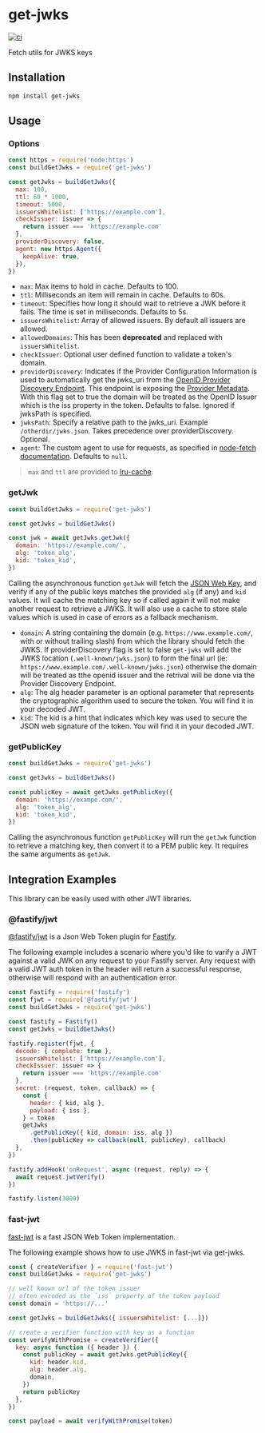 # get-jwks

[![ci](https://github.com/nearform/get-jwks/actions/workflows/ci.yml/badge.svg)](https://github.com/nearform/get-jwks/actions/workflows/ci.yml)

Fetch utils for JWKS keys

## Installation

```bash
npm install get-jwks
```

## Usage

### Options

```js
const https = require('node:https')
const buildGetJwks = require('get-jwks')

const getJwks = buildGetJwks({
  max: 100,
  ttl: 60 * 1000,
  timeout: 5000,
  issuersWhitelist: ['https://example.com'],
  checkIssuer: issuer => {
    return issuer === 'https://example.com'
  },
  providerDiscovery: false,
  agent: new https.Agent({
    keepAlive: true,
  }),
})
```

- `max`: Max items to hold in cache. Defaults to 100.
- `ttl`: Milliseconds an item will remain in cache. Defaults to 60s.
- `timeout`: Specifies how long it should wait to retrieve a JWK before it fails. The time is set in milliseconds. Defaults to 5s.
- `issuersWhitelist`: Array of allowed issuers. By default all issuers are allowed.
- `allowedDomains`: This has been **deprecated** and replaced with `issuersWhitelist`.
- `checkIssuer`: Optional user defined function to validate a token's domain.
- `providerDiscovery`: Indicates if the Provider Configuration Information is used to automatically get the jwks_uri from the [OpenID Provider Discovery Endpoint](https://openid.net/specs/openid-connect-discovery-1_0.html#ProviderConfig). This endpoint is exposing the [Provider Metadata](https://openid.net/specs/openid-connect-discovery-1_0.html#ProviderMetadata). With this flag set to true the domain will be treated as the OpenID Issuer which is the iss property in the token. Defaults to false. Ignored if jwksPath is specified.
- `jwksPath`: Specify a relative path to the jwks_uri. Example `/otherdir/jwks.json`. Takes precedence over providerDiscovery. Optional.
- `agent`: The custom agent to use for requests, as specified in [node-fetch documentation](https://github.com/node-fetch/node-fetch#custom-agent). Defaults to `null`.

> `max` and `ttl` are provided to [lru-cache](https://www.npmjs.com/package/lru-cache).

### getJwk

```js
const buildGetJwks = require('get-jwks')

const getJwks = buildGetJwks()

const jwk = await getJwks.getJwk({
  domain: 'https://example.com/',
  alg: 'token_alg',
  kid: 'token_kid',
})
```

Calling the asynchronous function `getJwk` will fetch the [JSON Web Key](https://tools.ietf.org/html/rfc7517), and verify if any of the public keys matches the provided `alg` (if any) and `kid` values. It will cache the matching key so if called again it will not make another request to retrieve a JWKS. It will also use a cache to store stale values which is used in case of errors as a fallback mechanism.

- `domain`: A string containing the domain (e.g. `https://www.example.com/`, with or without trailing slash) from which the library should fetch the JWKS. If providerDiscovery flag is set to false `get-jwks` will add the JWKS location (`.well-known/jwks.json`) to form the final url (ie: `https://www.example.com/.well-known/jwks.json`) otherwise the domain will be treated as tthe openid issuer and the retrival will be done via the Provider Discovery Endpoint.
- `alg`: The alg header parameter is an optional parameter that represents the cryptographic algorithm used to secure the token. You will find it in your decoded JWT.
- `kid`: The kid is a hint that indicates which key was used to secure the JSON web signature of the token. You will find it in your decoded JWT.

### getPublicKey

```js
const buildGetJwks = require('get-jwks')

const getJwks = buildGetJwks()

const publicKey = await getJwks.getPublicKey({
  domain: 'https://exampe.com/',
  alg: 'token_alg',
  kid: 'token_kid',
})
```

Calling the asynchronous function `getPublicKey` will run the `getJwk` function to retrieve a matching key, then convert it to a PEM public key. It requires the same arguments as `getJwk`.

## Integration Examples

This library can be easily used with other JWT libraries.

### @fastify/jwt

[@fastify/jwt](https://github.com/fastify/fastify-jwt) is a Json Web Token plugin for [Fastify](https://www.fastify.io/).

The following example includes a scenario where you'd like to varify a JWT against a valid JWK on any request to your Fastify server. Any request with a valid JWT auth token in the header will return a successful response, otherwise will respond with an authentication error.

```js
const Fastify = require('fastify')
const fjwt = require('@fastify/jwt')
const buildGetJwks = require('get-jwks')

const fastify = Fastify()
const getJwks = buildGetJwks()

fastify.register(fjwt, {
  decode: { complete: true },
  issuersWhitelist: ['https://example.com'],
  checkIssuer: issuer => {
    return issuer === 'https://example.com'
  },
  secret: (request, token, callback) => {
    const {
      header: { kid, alg },
      payload: { iss },
    } = token
    getJwks
      .getPublicKey({ kid, domain: iss, alg })
      .then(publicKey => callback(null, publicKey), callback)
  },
})

fastify.addHook('onRequest', async (request, reply) => {
  await request.jwtVerify()
})

fastify.listen(3000)
```

### fast-jwt

[fast-jwt](https://github.com/nearform/fast-jwt) is a fast JSON Web Token implementation.

The following example shows how to use JWKS in fast-jwt via get-jwks.

```js
const { createVerifier } = require('fast-jwt')
const buildGetJwks = require('get-jwks')

// well known url of the token issuer
// often encoded as the `iss` property of the token payload
const domain = 'https://...'

const getJwks = buildGetJwks({ issuersWhitelist: [...]})

// create a verifier function with key as a function
const verifyWithPromise = createVerifier({
  key: async function ({ header }) {
    const publicKey = await getJwks.getPublicKey({
      kid: header.kid,
      alg: header.alg,
      domain,
    })
    return publicKey
  },
})

const payload = await verifyWithPromise(token)
```
